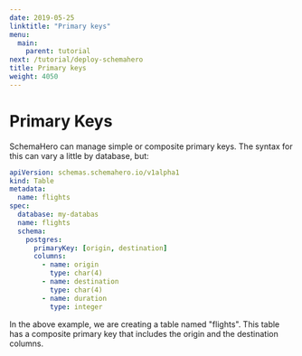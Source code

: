 ```yaml
---
date: 2019-05-25
linktitle: "Primary keys"
menu:
  main:
    parent: tutorial
next: /tutorial/deploy-schemahero
title: Primary keys
weight: 4050
---
```


# Primary Keys

SchemaHero can manage simple or composite primary keys. The syntax for this can vary a little by database, but:

```yaml
apiVersion: schemas.schemahero.io/v1alpha1
kind: Table
metadata:
  name: flights
spec:
  database: my-databas
  name: flights
  schema:
    postgres:
      primaryKey: [origin, destination]
      columns:
        - name: origin
          type: char(4)
        - name: destination
          type: char(4)
        - name: duration
          type: integer
```

In the above example, we are creating a table named "flights". This table has a composite primary key that includes the origin and the destination columns.
